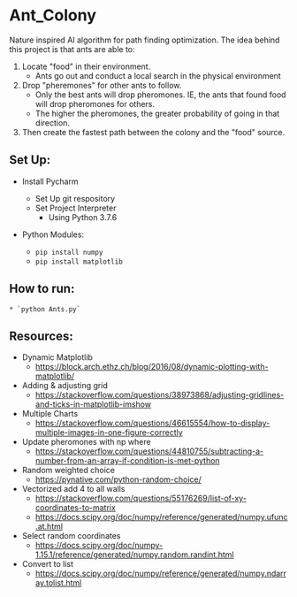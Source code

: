 # Ant_Colony
Nature inspired AI algorithm for path finding optimization. 
The idea behind this project is that ants are able to:
1. Locate "food" in their environment.
    - Ants go out and conduct a local search in the physical environment
2. Drop "pheremones" for other ants to follow.
    - Only the best ants will drop pheromones. IE, the ants that found food will drop pheromones for others.
    - The higher the pheromones, the greater probability of going in that direction.
3. Then create the fastest path between the colony and the "food" source.

## Set Up:
* Install Pycharm
    * Set Up git respository
    * Set Project Interpreter
       * Using Python 3.7.6

* Python Modules:
    * `pip install numpy`
    * `pip install matplotlib`
    
## How to run: 
    * `python Ants.py`
    
## Resources:
* Dynamic Matplotlib
    - https://block.arch.ethz.ch/blog/2016/08/dynamic-plotting-with-matplotlib/
* Adding & adjusting grid
    - https://stackoverflow.com/questions/38973868/adjusting-gridlines-and-ticks-in-matplotlib-imshow
* Multiple Charts
    - https://stackoverflow.com/questions/46615554/how-to-display-multiple-images-in-one-figure-correctly    
* Update pheromones with np where
    - https://stackoverflow.com/questions/44810755/subtracting-a-number-from-an-array-if-condition-is-met-python
* Random weighted choice
    - https://pynative.com/python-random-choice/
* Vectorized add 4 to all walls 
    - https://stackoverflow.com/questions/55176269/list-of-xy-coordinates-to-matrix
    - https://docs.scipy.org/doc/numpy/reference/generated/numpy.ufunc.at.html
* Select random coordinates
    - https://docs.scipy.org/doc/numpy-1.15.1/reference/generated/numpy.random.randint.html
* Convert to list
    - https://docs.scipy.org/doc/numpy/reference/generated/numpy.ndarray.tolist.html
    